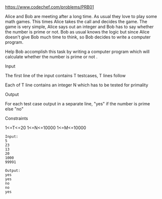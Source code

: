 https://www.codechef.com/problems/PRB01

Alice and Bob are meeting after a long time. As usual they love to play some math games. This times Alice takes the call and decides the game. The game is very simple, Alice says out an integer and Bob has to say whether the number is prime or not. Bob as usual knows the logic but since Alice doesn't give Bob much time to think, so Bob decides to write a computer program.

Help Bob accomplish this task by writing a computer program which will calculate whether the number is prime or not .

Input

The first line of the input contains T testcases, T lines follow

Each of T line contains an integer N which has to be tested for primality

Output

For each test case output in a separate line, "yes" if the number is prime else "no"

Constraints

1<=T<=20
1<=N<=10000
1<=M<=10000
```
Input:
5
23
13
20
1000
99991

Output:
yes
yes
no
no
yes
```
